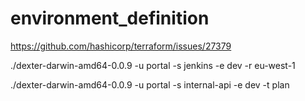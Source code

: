 # environment_definition


https://github.com/hashicorp/terraform/issues/27379


./dexter-darwin-amd64-0.0.9 -u portal -s jenkins -e dev  -r eu-west-1


./dexter-darwin-amd64-0.0.9 -u portal -s internal-api -e dev -t plan
